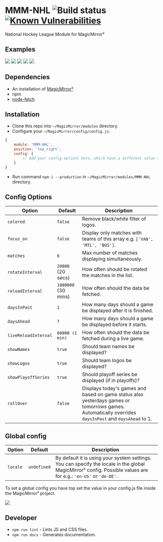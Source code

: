 # MMM-NHL ![Build status](https://github.com/tspeedb/MMM-NHL/workflows/build/badge.svg) [![Known Vulnerabilities](https://snyk.io/test/github/tspeedb/mmm-nhl/badge.svg)](https://snyk.io/test/github/fewieden/mmm-nhl)

National Hockey League Module for MagicMirror²

## Examples

![](.github/example_nhl.png) ![](.github/example_nhl_2.png) ![](.github/example_nhl_3.png) ![](.github/example_nhl_4.png) ![](.github/example_nhl_5.png)

## Dependencies

* An installation of [MagicMirror²](https://github.com/MichMich/MagicMirror)
* npm
* [node-fetch](https://www.npmjs.com/package/node-fetch)

## Installation

* Clone this repo into `~/MagicMirror/modules` directory.
* Configure your `~/MagicMirror/config/config.js`:

```js
{
    module: 'MMM-NHL',
    position: 'top_right',
    config: {
        // Add your config options here, which have a different value than default.
    }
}
```

* Run command `npm i --production` in `~/MagicMirror/modules/MMM-NHL` directory.

## Config Options

| **Option** | **Default** | **Description** |
| --- | --- | --- |
| `colored` | `false` | Remove black/white filter of logos. |
| `focus_on` | `false` | Display only matches with teams of this array e.g. `['VAN', 'MTL', 'BOS']`. |
| `matches` | `6` | Max number of matches displaying simultaneously. |
| `rotateInterval` | `20000` (20 secs) | How often should be rotated the matches in the list. |
| `reloadInterval` | `1800000` (30 mins) | How often should the data be fetched. |
| `daysInPast` | `1` | How many days should a game be displayed after it is finished. |
| `daysAhead` | `7` | How many days should a game be displayed before it starts. |
| `liveReloadInterval` | `60000 (1 min)` | How often should the data be fetched during a live game. |
| `showNames` | `true` | Should team names be displayed? |
| `showLogos` | `true` | Should team logos be displayed? |
| `showPlayoffSeries` | `true` | Should playoff series be displayed (if in playoffs)? |
| `rollOver` | `false` | Displays today's games and based on game status also yesterdays games or tomorrows games. Automatically overrides `daysInPast` and `daysAhead` to 1. |

## Global config

| **Option** | **Default** | **Description** |
| --- | --- | --- |
| `locale` | `undefined` | By default it is using your system settings. You can specify the locale in the global MagicMirror² config. Possible values are for e.g.: `'en-US'` or `'de-DE'`. |

To set a global config you have top set the value in your config.js file inside the MagicMirror² project.

![](.github/global.png)

## Developer

* `npm run lint` - Lints JS and CSS files.
* `npm run docs` - Generates documentation.
